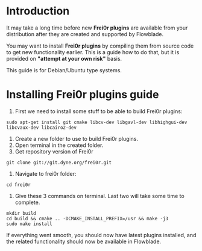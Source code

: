 # Introduction #

It may take a long time before new **Frei0r plugins** are available from your distribution after they are created and supported by Flowblade.

You may want to install **Frei0r plugins** by compiling them from source code to get new functionality earlier. This is a guide how to do that, but it is provided on **"attempt at your own risk"** basis.

This guide is for Debian/Ubuntu type systems.

# Installing Frei0r plugins guide #


  1. First we need to install some stuff to be able to build Frei0r plugins:
```
sudo apt-get install git cmake libcv-dev libgavl-dev libhighgui-dev libcvaux-dev libcairo2-dev
```
  1. Create a new folder to use to build Frei0r plugins.
  1. Open terminal in the created folder.
  1. Get repository version of Frei0r
```
git clone git://git.dyne.org/frei0r.git
```
  1. Navigate to frei0r folder:
```
cd frei0r
```
  1. Give these 3 commands on terminal. Last two will take some time to complete.
```
mkdir build
cd build && cmake .. -DCMAKE_INSTALL_PREFIX=/usr && make -j3
sudo make install
```

If everything went smooth, you should now have latest plugins installed, and the related functionality should now be available in Flowblade.